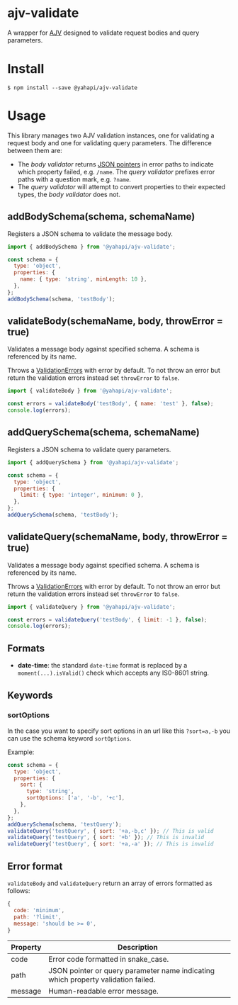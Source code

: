# ajv-validate

A wrapper for [AJV](https://github.com/epoberezkin/ajv) designed to validate request bodies and query parameters.

# Install

```
$ npm install --save @yahapi/ajv-validate
```

# Usage

This library manages two AJV validation instances, one for validating a request body and one for validating query parameters. The difference between them are:

- The *body validator* returns [JSON pointers](https://tools.ietf.org/html/rfc6901) in error paths to indicate which property failed, e.g. `/name`. The *query validator* prefixes error paths with a question mark, e.g. `?name`.
- The *query validator* will attempt to convert properties to their expected types, the *body validator* does not.

## addBodySchema(schema, schemaName)

Registers a JSON schema to validate the message body.

```js
import { addBodySchema } from '@yahapi/ajv-validate';

const schema = {
  type: 'object',
  properties: {
    name: { type: 'string', minLength: 10 },
  },
};
addBodySchema(schema, 'testBody');

```

## validateBody(schemaName, body, throwError = true)

Validates a message body against specified schema. A schema is referenced by its name.

Throws a [ValidationErrors](https://github.com/yahapi/errors) with error by default. To not throw an error but return the validation errors instead set `throwError` to `false`.

```js
import { validateBody } from '@yahapi/ajv-validate';

const errors = validateBody('testBody', { name: 'test' }, false);
console.log(errors);
```

## addQuerySchema(schema, schemaName)

Registers a JSON schema to validate query parameters.

```js
import { addQuerySchema } from '@yahapi/ajv-validate';

const schema = {
  type: 'object',
  properties: {
    limit: { type: 'integer', minimum: 0 },
  },
};
addQuerySchema(schema, 'testBody');
```

## validateQuery(schemaName, body, throwError = true)

Validates a message body against specified schema. A schema is referenced by its name.

Throws a [ValidationErrors](https://github.com/yahapi/errors) with error by default. To not throw an error but return the validation errors instead set `throwError` to `false`.

```js
import { validateQuery } from '@yahapi/ajv-validate';

const errors = validateQuery('testBody', { limit: -1 }, false);
console.log(errors);
```

## Formats

- **date-time**: the standard `date-time` format is replaced by a `moment(...).isValid()` check which accepts any IS0-8601 string.

## Keywords

### sortOptions

In the case you want to specify sort options in an url like this `?sort=a,-b` you can use the schema keyword `sortOptions`.

Example:
```js
const schema = {
  type: 'object',
  properties: {
    sort: {
      type: 'string',
      sortOptions: ['a', '-b', '+c'],
    },
  },
};
addQuerySchema(schema, 'testQuery');
validateQuery('testQuery', { sort: '+a,-b,c' }); // This is valid
validateQuery('testQuery', { sort: '+b' }); // This is invalid
validateQuery('testQuery', { sort: '+a,-a' }); // This is invalid
```

## Error format

`validateBody` and `validateQuery` return an array of errors formatted as follows:

```js
{
  code: 'minimum',
  path: '?limit',
  message: 'should be >= 0',
}
```

Property | Description
---------|------------------------
code     | Error code formatted in snake_case.
path     | JSON pointer or query parameter name indicating which property validation failed.
message  | Human-readable error message.
